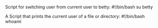Script for switching user from current user to betty:
#!/bin/bash
su betty

A Script that prints the current user of a file or directory:
#!/bin/bash
whoami
